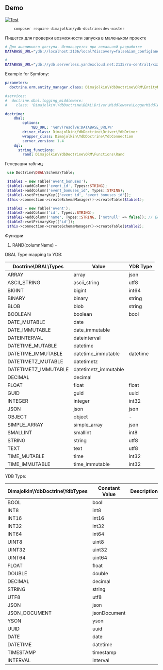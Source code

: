 ## Demo

[![Test](https://github.com/dimajolkin/ydb-doctrine/actions/workflows/php.yml/badge.svg?branch=master)](https://github.com/dimajolkin/ydb-doctrine/actions/workflows/php.yml)

```bash
    composer require dimajolkin/ydb-doctrine:dev-master
```

Пишется для проверки возможности запуска в маленьком проекте 

```bash
# Для ананимного доступа. Используется при локальной разработке
DATABASE_URL="ydb://localhost:2136/local?discovery=false&iam_config[anonymous]=true&iam_config[insecure]=true"

# 
DATABASE_URL="ydb://ydb.serverless.yandexcloud.net:2135/ru-central1/xxxxxxx/xxxxxxx?discovery=false&iam_config[temp_dir]=/tmp&iam_config[use_metadata]=true"

```
Example for Symfony:

```yaml
parameters:
  doctrine.orm.entity_manager.class: Dimajolkin\YdbDoctrine\ORM\EntityManager

#services:
#  doctrine.dbal.logging_middleware:
#    class: 'Dimajolkin\YdbDoctrine\DBAL\Driver\Middleware\LoggerMiddleware'

doctrine:
    dbal:
        options:
            YBD_URL: '%env(resolve:DATABASE_URL)%'
        driver_class: Dimajolkin\YdbDoctrine\Driver\YdbDriver
        wrapper_class: Dimajolkin\YdbDoctrine\YdbConnection
        server_version: 1.4
    dql:
      string_functions:
        rand: Dimajolkin\YdbDoctrine\ORM\Functions\Rand
```


Генерация таблиц

```php
 use Doctrine\DBAL\Schema\Table;

 $table1 = new Table('event_bonuses');
 $table1->addColumn('event_id', Types::STRING);
 $table1->addColumn('event_bonuses_id', Types::STRING);
 $table1->setPrimaryKey(['event_id', 'event_bonuses_id']);
 $this->connection->createSchemaManager()->createTable($table1);

 $table2 = new Table('event');
 $table2->addColumn('id', Types::STRING);
 $table2->addColumn('name', Types::STRING, ['notnull' => false]); // Если колонка не в PK то обязательно not null!
 $table2->setPrimaryKey(['id']);
 $this->connection->createSchemaManager()->createTable($table2);

```

 Функции

1. RAND(columnName) - 

DBAL Type mapping to YDB:

| Doctrine\DBAL\Types     | Value                | YDB Type |
|-------------------------|----------------------|----------|
| ARRAY                   | array                | json     |
| ASCII_STRING            | ascii_string         | utf8     |
| BIGINT                  | bigint               | int64    |
| BINARY                  | binary               | string   |
| BLOB                    | blob                 | string   |
| BOOLEAN                 | boolean              | bool     |
| DATE_MUTABLE            | date                 |          |
| DATE_IMMUTABLE          | date_immutable       |          |
| DATEINTERVAL            | dateinterval         |          |
| DATETIME_MUTABLE        | datetime             |          |
| DATETIME_IMMUTABLE      | datetime_immutable   | datetime |
| DATETIMETZ_MUTABLE      | datetimetz           |          |
| DATETIMETZ_IMMUTABLE    | datetimetz_immutable |          |
| DECIMAL                 | decimal              |          |
| FLOAT                   | float                | float    |
| GUID                    | guid                 | uuid     |
| INTEGER                 | integer              | int32    |
| JSON                    | json                 | json     |
| OBJECT                  | object               | -        |
| SIMPLE_ARRAY            | simple_array         | json     |
| SMALLINT                | smallint             | int8     |
| STRING                  | string               | utf8     |
| TEXT                    | text                 | utf8     |
| TIME_MUTABLE            | time                 | int32    |
| TIME_IMMUTABLE          | time_immutable       | int32    |


YDB Type:

| Dimajolkin\YdbDoctrine\YdbTypes | Constant Value  | Description |
|---------------------------------|-----------------|-------------|
| BOOL                            | bool            |             |
| INT8                            | int8            |             |
| INT16                           | int16           |             |
| INT32                           | int32           |             |
| INT64                           | int64           |             |
| UINT8                           | uint8           |             |
| UINT32                          | uint32          |             |
| UINT64                          | uint64          |             |
| FLOAT                           | float           |             |
| DOUBLE                          | double          |             |
| DECIMAL                         | decimal         |             |
| STRING                          | string          |             |
| UTF8                            | utf8            |             |
| JSON                            | json            |             |
| JSON_DOCUMENT                   | jsonDocument    |             |
| YSON                            | yson            |             |
| UUID                            | uuid            |             |
| DATE                            | date            |             |
| DATETIME                        | datetime        |             |
| TIMESTAMP                       | timestamp       |             |
| INTERVAL                        | interval        |             |
